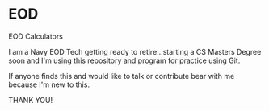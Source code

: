 # EOD
EOD Calculators

I am a Navy EOD Tech getting ready to retire...starting a CS Masters Degree soon and I'm using this repository and program for practice using Git. 

If anyone finds this and would like to talk or contribute bear with me because I'm new to this.  

THANK YOU!
